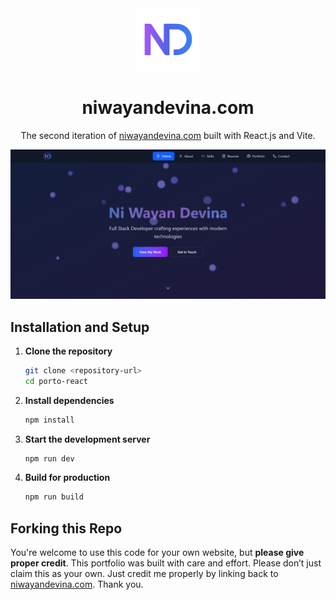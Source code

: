 <div align="center">
  <img alt="Logo" src="https://raw.githubusercontent.com/niwayandm/porto-react/refs/heads/main/src/assets/logo-plain.svg" width="100" />
</div>
<h1 align="center">
  niwayandevina.com
</h1>
<p align="center">
  The second iteration of <a href="https://niwayandevina.com/" target="_blank">niwayandevina.com</a> built with React.js and Vite.
</p>

![demo](https://raw.githubusercontent.com/niwayandm/porto-react/refs/heads/main/src/assets/demo.png)

## Installation and Setup

1. **Clone the repository**

   ```bash
   git clone <repository-url>
   cd porto-react
   ```

2. **Install dependencies**

   ```bash
   npm install
   ```

3. **Start the development server**

   ```bash
   npm run dev
   ```

4. **Build for production**

   ```bash
   npm run build
   ```

## Forking this Repo

You're welcome to use this code for your own website, but **please give proper credit**. This portfolio was built with care and effort. Please don’t just claim this as your own. Just credit me properly by linking back to [niwayandevina.com](https://niwayandevina.com/). Thank you.